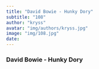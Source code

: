 ```yaml
---
title: "David Bowie - Hunky Dory"
subtitle: "108"
author: "kryss"
avatar: "img/authors/kryss.jpg"
image: "img/108.jpg"
date:
---
```


### David Bowie - Hunky Dory
